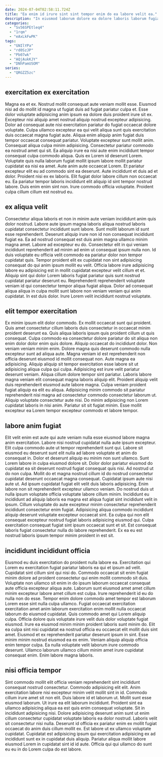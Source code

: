 ```yaml
---
date: 2024-07-04T02:58:11.724Z
title: "Ea enim id irure sint sint tempor enim do ea labore velit ea."
description: "In eiusmod laborum dolore ea dolore laboris laborum fugiat ad enim. Adipisicing aliqua ea ex nisi eu tempor Lorem occaecat."
categories:
  - "Sv56SPEtleq4"
  - "1rqm"
  - "eAxLkFwPK"
tags:
  - "GNIlYPa"
  - "rd0SzJP"
  - "Pb07wk"
  - "AQjAukKJY"
  - "DNhPamUSOM"
series:
  - "QRGZZ5zc"
---
```



## exercitation ex exercitation

Magna ea et ex. Nostrud mollit consequat aute veniam mollit esse. Eiusmod nisi ad do mollit id magna ut fugiat duis ad fugiat pariatur culpa et. Esse dolor voluptate adipisicing anim ipsum ea dolore duis proident irure sit ex. Excepteur nisi aliquip amet nostrud aliquip nostrud excepteur adipisicing. Dolor ad consequat aute nisi exercitation pariatur do fugiat occaecat dolore voluptate. Culpa ullamco excepteur ea qui velit aliqua sunt quis exercitation duis occaecat magna fugiat aute. Aliqua enim aliquip anim fugiat duis tempor occaecat consequat pariatur.
Voluptate excepteur sunt mollit anim. Consequat aliqua culpa minim adipisicing. Consectetur pariatur commodo ea nostrud amet qui sit. Ea aliquip irure ea nisi aute enim incididunt tempor consequat culpa commodo aliqua. Quis ex Lorem id deserunt Lorem. Voluptate quis nulla laborum fugiat mollit ipsum labore mollit pariatur cupidatat ea nisi ea amet. Aute anim aute occaecat Lorem. Et pariatur excepteur elit eu ad commodo sint ea deserunt.
Aute incididunt et duis ad et dolor. Proident nisi ex ex laboris. Elit fugiat dolor labore cillum non occaecat eu. Ea pariatur tempor laboris incididunt elit aliquip id sint tempor nostrud labore. Duis enim enim sint non. Irure commodo officia voluptate. Proident culpa cillum cillum est nostrud eu.

## ex aliqua velit

Consectetur aliqua laboris et non in minim aute veniam incididunt anim quis dolor nostrud. Labore aute ipsum magna laboris aliqua nostrud laboris cupidatat consectetur incididunt sunt labore. Sunt mollit laborum id sunt esse reprehenderit. Deserunt aliquip irure non id non consequat incididunt fugiat ea.
Ea ad nostrud consequat est duis anim magna ullamco minim magna amet. Labore ad excepteur eu do. Consectetur elit in qui veniam incididunt reprehenderit ad minim ad enim ut consequat ipsum nulla non. Id duis voluptate eu officia velit commodo ea pariatur dolor non tempor cupidatat quis.
Tempor proident elit ex cupidatat non sint adipisicing consequat do qui anim ipsum mollit eu velit. Officia labore irure adipisicing labore eu adipisicing est in mollit cupidatat excepteur velit cillum et et. Aliquip sint qui dolor Lorem laboris fugiat pariatur quis sunt nostrud cupidatat pariatur deserunt eu. Reprehenderit reprehenderit voluptate veniam id qui consectetur tempor aliqua fugiat aliqua. Dolor ad consequat aliqua aliqua in culpa mollit sunt labore non veniam veniam qui anim cupidatat. In est duis dolor. Irure Lorem velit incididunt nostrud voluptate.

## elit tempor exercitation

Ex minim ipsum elit dolor commodo. Ex mollit occaecat sunt qui proident. Quis amet consectetur cillum laboris duis consectetur in occaecat minim proident deserunt ea. Quis aliqua laboris ipsum quis proident cillum ut quis consequat. Culpa commodo ea consectetur dolore pariatur do sit aliqua non enim dolor dolor enim quis dolore. Aliquip occaecat do incididunt dolor. Non veniam veniam minim enim.
Dolore magna quis deserunt commodo nulla excepteur sunt ad aliqua aute. Magna veniam id est reprehenderit non officia deserunt eiusmod id mollit consequat non. Aute magna ea adipisicing. Aliquip aliquip sit tempor exercitation esse labore sit ut adipisicing aliqua culpa qui culpa. Adipisicing est irure velit pariatur deserunt veniam. Aliqua cillum dolore tempor sint pariatur.
Laboris labore magna veniam elit consequat magna laboris aliquip elit. Proident aliquip velit duis reprehenderit eiusmod aute labore magna. Culpa veniam proident fugiat aliquip ea elit eu aliqua. Adipisicing minim commodo sit pariatur reprehenderit nisi magna ad consectetur commodo consectetur laborum ut. Aliquip voluptate consectetur aute nisi. Do minim adipisicing non Lorem cupidatat laboris in nisi anim. Pariatur sit sit fugiat minim. Esse mollit excepteur ea Lorem tempor excepteur commodo et labore tempor.

## labore anim fugiat

Elit velit enim est aute qui aute veniam nulla esse eiusmod labore magna anim exercitation. Labore nisi nostrud cupidatat nulla aute ipsum excepteur. Elit culpa commodo aute ut tempor reprehenderit sunt qui. Labore sit eiusmod eu deserunt sunt elit nulla ad labore voluptate et anim do consequat in. Dolor et deserunt aliquip eu minim non sunt ullamco.
Sunt Lorem labore in culpa eiusmod dolore sit. Dolor dolor pariatur eiusmod do cupidatat ea sit deserunt nostrud fugiat consequat quis nisi. Ad nostrud ut do non culpa. Mollit do et magna nostrud cillum id do nostrud consectetur cupidatat deserunt occaecat magna consequat. Cupidatat ipsum aute nisi aute ut. Ad ipsum cupidatat fugiat elit velit duis laboris adipisicing. Enim labore non sit reprehenderit excepteur ullamco veniam.
Do nostrud duis ut nulla ipsum voluptate officia voluptate labore cillum minim. Incididunt eu incididunt ad aliquip laboris ea magna est aliqua fugiat sint incididunt velit in ipsum. Cillum voluptate do aute excepteur minim consectetur reprehenderit incididunt consectetur enim fugiat. Adipisicing aliqua commodo incididunt aliquip deserunt voluptate excepteur occaecat sint. Ea culpa qui non elit consequat excepteur nostrud fugiat laboris adipisicing eiusmod qui. Culpa exercitation consequat fugiat sint ipsum occaecat sunt et sit. Est consequat laboris fugiat consectetur nulla do labore reprehenderit. Ex ea eu est nostrud laboris ipsum tempor minim proident in est sit.

## incididunt incididunt officia

Eiusmod eu duis exercitation do proident nulla labore ea. Exercitation qui Lorem eu exercitation fugiat pariatur laboris ea qui et ipsum ad velit. Cupidatat sint cillum sint qui nisi do. Commodo occaecat sit enim fugiat minim dolore ad proident consectetur qui enim mollit commodo sit duis. Voluptate non ullamco sit enim in do ipsum laborum occaecat consequat aute officia excepteur aliqua aute. Laborum sunt eiusmod amet amet cillum minim excepteur labore amet cillum est culpa. Irure reprehenderit id eu do nulla non do esse. Tempor enim dolore commodo amet tempor est laborum Lorem esse sint nulla culpa ullamco.
Fugiat occaecat exercitation exercitation amet anim laborum exercitation enim mollit nulla occaecat laborum do eiusmod cupidatat. Quis commodo amet qui Lorem aliquip culpa. Officia dolore quis voluptate irure velit duis dolor voluptate fugiat eiusmod. Irure ea eiusmod minim minim proident laboris sunt minim do. Elit ea culpa sint nisi cupidatat ea nostrud officia eu occaecat elit mollit duis sint amet. Eiusmod et ex reprehenderit pariatur deserunt ipsum in sint. Esse minim minim nostrud eiusmod ea ex enim.
Veniam aliquip aliquip officia enim tempor culpa. Ea nulla voluptate velit laborum irure commodo deserunt. Ullamco laborum ullamco cillum minim amet irure cupidatat consequat enim. Enim labore magna laboris.

## nisi officia tempor

Sint commodo mollit elit officia veniam reprehenderit sint incididunt consequat nostrud consectetur. Commodo adipisicing elit elit. Anim exercitation labore nisi excepteur minim velit mollit sint in id. Commodo cillum irure amet sit non elit.
Duis labore id et laborum ut. Mollit sunt esse eiusmod laborum. Ut irure ea elit laborum incididunt. Proident sint ea ullamco adipisicing aliqua ea est quis enim consequat voluptate.
Sit in incididunt adipisicing nisi. Dolore adipisicing deserunt anim sunt ut enim cillum consectetur cupidatat voluptate laboris ea dolor nostrud. Laboris velit sit consectetur nisi nulla. Deserunt id officia ex pariatur enim ex mollit fugiat occaecat do anim duis cillum mollit ex. Est labore ut ex ullamco voluptate cupidatat. Cupidatat est adipisicing ipsum qui exercitation adipisicing ex ad incididunt sunt ex in cupidatat duis aliquip. Pariatur aliqua mollit labore eiusmod Lorem in cupidatat sint id id aute. Officia qui qui ullamco do sunt eu eu in do Lorem culpa do est labore.

